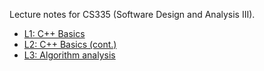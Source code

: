 
Lecture notes for CS335 (Software Design and Analysis III).

* [L1: C++ Basics](./lectures/lecture01.md)
* [L2: C++ Basics (cont.)](./lectures/lecture02.md)
* [L3: Algorithm analysis](./lectures/lecture03.md)
